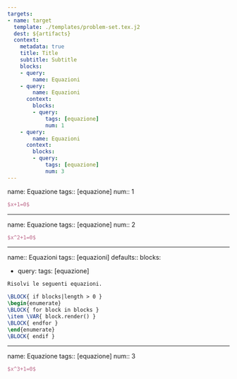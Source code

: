 ```yaml
---
targets:
- name: target
  template: ./templates/problem-set.tex.j2
  dest: ${artifacts}
  context:
    metadata: true
    title: Title
    subtitle: Subtitle
    blocks:
    - query:
        name: Equazioni
    - query:
        name: Equazioni
      context:
        blocks:
        - query:
            tags: [equazione]
            num: 1
    - query:
        name: Equazioni
      context:
        blocks:
        - query:
            tags: [equazione]
            num: 3
---
```

name: Equazione
tags:: [equazione]
num:: 1

```latex
$x+1=0$
```
---
name: Equazione
tags:: [equazione]
num:: 2

```latex
$x^2+1=0$
```
---
name:: Equazioni
tags:: [equazioni]
defaults::
  blocks:
  - query:
      tags: [equazione]

```latex
Risolvi le seguenti equazioni.

\BLOCK{ if blocks|length > 0 }
\begin{enumerate}
\BLOCK{ for block in blocks }
\item \VAR{ block.render() }
\BLOCK{ endfor }
\end{enumerate}
\BLOCK{ endif }
```
---
name: Equazione
tags:: [equazione]
num:: 3

```latex
$x^3+1=0$
```